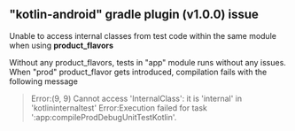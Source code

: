 "kotlin-android" gradle plugin (v1.0.0) issue
---------------------------------------------

Unable to access internal classes from test code within the same module when using **product_flavors**

Without any product_flavors, tests in "app" module runs without any issues. When "prod" product_flavor gets introduced, compilation fails with the following message

> Error:(9, 9) Cannot access 'InternalClass': it is 'internal' in 'kotlininternaltest'
> Error:Execution failed for task ':app:compileProdDebugUnitTestKotlin'.